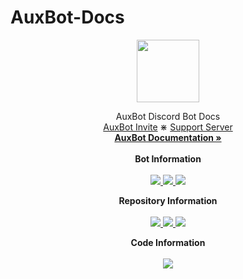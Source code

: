 # AuxBot-Docs

<div>
    <p align="center">
        <a href="https://www.auxbot.xyz">
            <img src="https://i.imgur.com/RRivTWc.png" width="100" height="100">
        </a>
    </p>
</div>
<div>
    <p align="center">
        AuxBot Discord Bot Docs
        <br>
        <a href="https://www.auxbot.xyz/invite">AuxBot Invite</a>
        ⋇
        <a href="https://www.auxbot.xyz/support">Support Server</a>
        <br>
        <a href="https://www.auxbot.xyz/docs"><strong>AuxBot Documentation »</strong></a>
        <br>
        <br>
        <strong>Bot Information</strong>
        <br>
        <br>
        <a href="https://www.auxbot.xyz/docs">
            <img src="https://img.shields.io/badge/GitBook-Passing-green">
        </a>
        <a href="https://www.auxbot.xyz">
            <img src="https://img.shields.io/badge/Discord.py-1.7.2-blue.svg">
        </a>
        <a href="https://www.auxbot.xyz">
            <img src="https://img.shields.io/badge/Python-3.8.5-yellow.svg">
        </a>
    </p>
</div>
<div>
    <p align="center">
        <strong>Repository Information</strong>
        <br>
        <br>
        <a href="https://github.com/AuxBot-Discord-Bot/AuxBot-Docs">
            <img src="https://img.shields.io/github/last-commit/AuxBot-Discord-Bot/AuxBot-Docs?color=purple&label=Last%20Commit&logo=GitHub&logoColor=white">
        </a>
        <a href="https://github.com/AuxBot-Discord-Bot/AuxBot-Docs">
            <img src="https://img.shields.io/github/license/AuxBot-Discord-Bot/AuxBot-Docs?color=orange&label=License&logo=GitHub">
        </a>
        <a href="https://github.com/AuxBot-Discord-Bot/AuxBot-Docs">
            <img src="https://img.shields.io/github/repo-size/AuxBot-Discord-Bot/AuxBot-Docs?color=blue&label=Repo%20Size&logo=GitHub&logoColor=white">
        </a>
    </p>
    <p align="center">
        <strong>Code Information</strong>
        <br>
        <br>
        <a href="https://github.com/AuxBot-Discord-Bot/AuxBot-Docs">
            <img src="https://github.com/AuxBot-Discord-Bot/AuxBot/blob/Badges/badge.svg">
        </a>
    </p>
</div>
